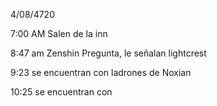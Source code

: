 4/08/4720 

7:00 AM Salen de la inn

8:47 am Zenshin Pregunta, le señalan lightcrest

9:23 se encuentran con ladrones de Noxian

10:25 se encuentran con 